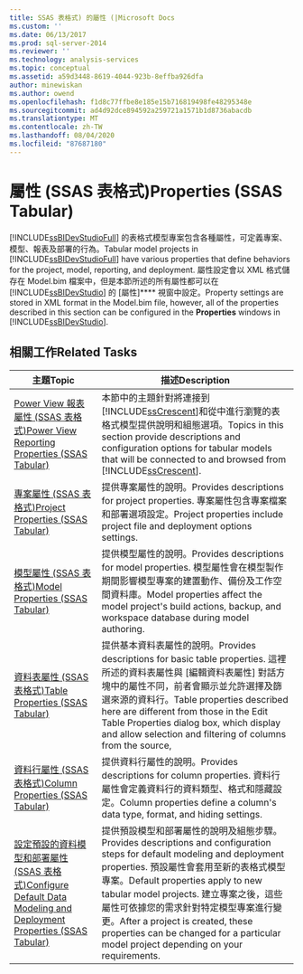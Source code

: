 ```yaml
---
title: SSAS 表格式) 的屬性 (|Microsoft Docs
ms.custom: ''
ms.date: 06/13/2017
ms.prod: sql-server-2014
ms.reviewer: ''
ms.technology: analysis-services
ms.topic: conceptual
ms.assetid: a59d3448-8619-4044-923b-8effba926dfa
author: minewiskan
ms.author: owend
ms.openlocfilehash: f1d8c77ffbe8e185e15b716819498fe48295348e
ms.sourcegitcommit: ad4d92dce894592a259721a1571b1d8736abacdb
ms.translationtype: MT
ms.contentlocale: zh-TW
ms.lasthandoff: 08/04/2020
ms.locfileid: "87687180"
---
```

# <a name="properties-ssas-tabular"></a><span data-ttu-id="380ac-102">屬性 (SSAS 表格式)</span><span class="sxs-lookup"><span data-stu-id="380ac-102">Properties (SSAS Tabular)</span></span>
  <span data-ttu-id="380ac-103">[!INCLUDE[ssBIDevStudioFull](../../includes/ssbidevstudiofull-md.md)] 的表格式模型專案包含各種屬性，可定義專案、模型、報表及部署的行為。</span><span class="sxs-lookup"><span data-stu-id="380ac-103">Tabular model projects in [!INCLUDE[ssBIDevStudioFull](../../includes/ssbidevstudiofull-md.md)] have various properties that define behaviors for the project, model, reporting, and deployment.</span></span> <span data-ttu-id="380ac-104">屬性設定會以 XML 格式儲存在 Model.bim 檔案中，但是本節所述的所有屬性都可以在 [!INCLUDE[ssBIDevStudio](../../includes/ssbidevstudio-md.md)] 的 [屬性]\*\*\*\* 視窗中設定。</span><span class="sxs-lookup"><span data-stu-id="380ac-104">Property settings are stored in XML format in the Model.bim file, however, all of the properties described in this section can be configured in the **Properties** windows in [!INCLUDE[ssBIDevStudio](../../includes/ssbidevstudio-md.md)].</span></span>  
  
## <a name="related-tasks"></a><span data-ttu-id="380ac-105">相關工作</span><span class="sxs-lookup"><span data-stu-id="380ac-105">Related Tasks</span></span>  
  
|<span data-ttu-id="380ac-106">主題</span><span class="sxs-lookup"><span data-stu-id="380ac-106">Topic</span></span>|<span data-ttu-id="380ac-107">描述</span><span class="sxs-lookup"><span data-stu-id="380ac-107">Description</span></span>|  
|-----------|-----------------|  
|[<span data-ttu-id="380ac-108">Power View 報表屬性 &#40;SSAS 表格式&#41;</span><span class="sxs-lookup"><span data-stu-id="380ac-108">Power View Reporting Properties &#40;SSAS Tabular&#41;</span></span>](power-view-reporting-properties-ssas-tabular.md)|<span data-ttu-id="380ac-109">本節中的主題針對將連接到 [!INCLUDE[ssCrescent](../../includes/sscrescent-md.md)]和從中進行瀏覽的表格式模型提供說明和組態選項。</span><span class="sxs-lookup"><span data-stu-id="380ac-109">Topics in this section provide descriptions and configuration options for tabular models that will be connected to and browsed from [!INCLUDE[ssCrescent](../../includes/sscrescent-md.md)].</span></span>|  
|[<span data-ttu-id="380ac-110">專案屬性 &#40;SSAS 表格式&#41;</span><span class="sxs-lookup"><span data-stu-id="380ac-110">Project Properties &#40;SSAS Tabular&#41;</span></span>](project-properties-ssas-tabular.md)|<span data-ttu-id="380ac-111">提供專案屬性的說明。</span><span class="sxs-lookup"><span data-stu-id="380ac-111">Provides descriptions for project properties.</span></span> <span data-ttu-id="380ac-112">專案屬性包含專案檔案和部署選項設定。</span><span class="sxs-lookup"><span data-stu-id="380ac-112">Project properties include project file and deployment options settings.</span></span>|  
|[<span data-ttu-id="380ac-113">模型屬性 &#40;SSAS 表格式&#41;</span><span class="sxs-lookup"><span data-stu-id="380ac-113">Model Properties &#40;SSAS Tabular&#41;</span></span>](model-properties-ssas-tabular.md)|<span data-ttu-id="380ac-114">提供模型屬性的說明。</span><span class="sxs-lookup"><span data-stu-id="380ac-114">Provides descriptions for model properties.</span></span> <span data-ttu-id="380ac-115">模型屬性會在模型製作期間影響模型專案的建置動作、備份及工作空間資料庫。</span><span class="sxs-lookup"><span data-stu-id="380ac-115">Model properties affect the model project's build actions, backup, and workspace database during model authoring.</span></span>|  
|[<span data-ttu-id="380ac-116">資料表屬性 &#40;SSAS 表格式&#41;</span><span class="sxs-lookup"><span data-stu-id="380ac-116">Table Properties &#40;SSAS Tabular&#41;</span></span>](table-properties-ssas-tabular.md)|<span data-ttu-id="380ac-117">提供基本資料表屬性的說明。</span><span class="sxs-lookup"><span data-stu-id="380ac-117">Provides descriptions for basic table properties.</span></span> <span data-ttu-id="380ac-118">這裡所述的資料表屬性與 [編輯資料表屬性] 對話方塊中的屬性不同，前者會顯示並允許選擇及篩選來源的資料行。</span><span class="sxs-lookup"><span data-stu-id="380ac-118">Table properties described here are different from those in the Edit Table Properties dialog box, which display and allow selection and filtering of columns from the source,</span></span>|  
|[<span data-ttu-id="380ac-119">資料行屬性 &#40;SSAS 表格式&#41;</span><span class="sxs-lookup"><span data-stu-id="380ac-119">Column Properties &#40;SSAS Tabular&#41;</span></span>](column-properties-ssas-tabular.md)|<span data-ttu-id="380ac-120">提供資料行屬性的說明。</span><span class="sxs-lookup"><span data-stu-id="380ac-120">Provides descriptions for column properties.</span></span> <span data-ttu-id="380ac-121">資料行屬性會定義資料行的資料類型、格式和隱藏設定。</span><span class="sxs-lookup"><span data-stu-id="380ac-121">Column properties define a column's data type, format, and hiding settings.</span></span>|  
|[<span data-ttu-id="380ac-122">設定預設的資料模型和部署屬性 &#40;SSAS 表格式&#41;</span><span class="sxs-lookup"><span data-stu-id="380ac-122">Configure Default Data Modeling and Deployment Properties &#40;SSAS Tabular&#41;</span></span>](configure-default-data-modeling-and-deployment-properties-ssas-tabular.md)|<span data-ttu-id="380ac-123">提供預設模型和部署屬性的說明及組態步驟。</span><span class="sxs-lookup"><span data-stu-id="380ac-123">Provides descriptions and configuration steps for default modeling and deployment properties.</span></span> <span data-ttu-id="380ac-124">預設屬性會套用至新的表格式模型專案。</span><span class="sxs-lookup"><span data-stu-id="380ac-124">Default properties apply to new tabular model projects.</span></span> <span data-ttu-id="380ac-125">建立專案之後，這些屬性可依據您的需求針對特定模型專案進行變更。</span><span class="sxs-lookup"><span data-stu-id="380ac-125">After a project is created, these properties can be changed for a particular model project depending on your requirements.</span></span>|  
  
  
